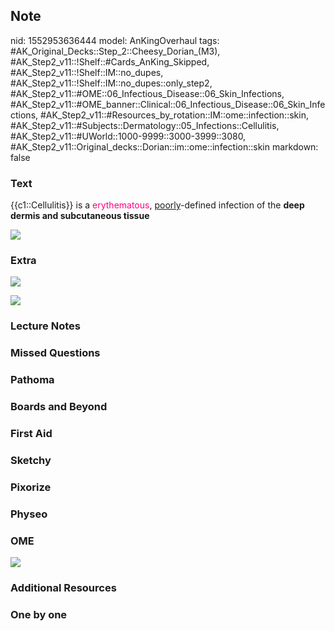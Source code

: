 ## Note
nid: 1552953636444
model: AnKingOverhaul
tags: #AK_Original_Decks::Step_2::Cheesy_Dorian_(M3), #AK_Step2_v11::!Shelf::#Cards_AnKing_Skipped, #AK_Step2_v11::!Shelf::IM::no_dupes, #AK_Step2_v11::!Shelf::IM::no_dupes::only_step2, #AK_Step2_v11::#OME::06_Infectious_Disease::06_Skin_Infections, #AK_Step2_v11::#OME_banner::Clinical::06_Infectious_Disease::06_Skin_Infections, #AK_Step2_v11::#Resources_by_rotation::IM::ome::infection::skin, #AK_Step2_v11::#Subjects::Dermatology::05_Infections::Cellulitis, #AK_Step2_v11::#UWorld::1000-9999::3000-3999::3080, #AK_Step2_v11::Original_decks::Dorian::im::ome::infection::skin
markdown: false

### Text
{{c1::Cellulitis}} is a <font color="#FC0280">erythematous</font>,
<u>poorly</u>-defined infection of the <b>deep dermis and
subcutaneous tissue</b>
<div>
  <b><img src="cellulitis-lower-leg-2.jpg"></b>
</div>

### Extra
<i><img src="paste-426039280926721.jpg"></i>
<div>
  <i><img src=
  "Anatomy-of-skin-and-soft-tissue-structures-and-layers-commonly-involved-with-various.png"></i>
</div>

### Lecture Notes


### Missed Questions


### Pathoma


### Boards and Beyond


### First Aid


### Sketchy


### Pixorize


### Physeo


### OME
<div class="ome-widget">
  <a href=
  "https://onlinemeded.org/spa/infectious-disease/skin-infections/acquire?ref=anki">
  <img src="_OME_AnkiFlashcards_Lesson_4.png"></a>
</div>

### Additional Resources


### One by one

